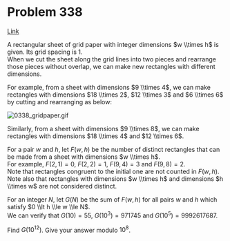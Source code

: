 # Problem 338

[Link](https://projecteuler.net/problem=338)

A rectangular sheet of grid paper with integer dimensions $w \\times h$ is given. Its grid spacing is $1$.  
When we cut the sheet along the grid lines into two pieces and rearrange those pieces without overlap, we can make new rectangles with different dimensions.

For example, from a sheet with dimensions $9 \\times 4$, we can make rectangles with dimensions $18 \\times 2$, $12 \\times 3$ and $6 \\times 6$ by cutting and rearranging as below:

![0338_gridpaper.gif](resources/images/0338_gridpaper.gif?1678992056)  

Similarly, from a sheet with dimensions $9 \\times 8$, we can make rectangles with dimensions $18 \\times 4$ and $12 \\times 6$.

For a pair $w$ and $h$, let $F(w, h)$ be the number of distinct rectangles that can be made from a sheet with dimensions $w \\times h$.  
For example, $F(2,1) = 0$, $F(2,2) = 1$, $F(9,4) = 3$ and $F(9,8) = 2$.  
Note that rectangles congruent to the initial one are not counted in $F(w, h)$.  
Note also that rectangles with dimensions $w \\times h$ and dimensions $h \\times w$ are not considered distinct.

For an integer $N$, let $G(N)$ be the sum of $F(w, h)$ for all pairs $w$ and $h$ which satisfy $0 \\lt h \\le w \\le N$.  
We can verify that $G(10) = 55$, $G(10^3) = 971745$ and $G(10^5) = 9992617687$.

Find $G(10^{12})$. Give your answer modulo $10^8$.
